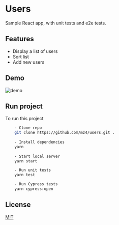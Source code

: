 
# Users

Sample React app, with unit tests and e2e tests.

## Features

- Display a list of users
- Sort list
- Add new users

## Demo

![demo](https://user-images.githubusercontent.com/17081903/207028855-3a0dea99-bbd8-4ba5-98c0-080ed3cd656a.gif)


## Run project

To run this project

```bash
    - Clone repo
    git clone https://github.com/mz4/users.git .
    
    - Install dependencies
    yarn
    
    - Start local server
    yarn start

    - Run unit tests
    yarn test

    - Run Cypress tests
    yarn cypress:open
```

## License

[MIT](https://choosealicense.com/licenses/mit/)

